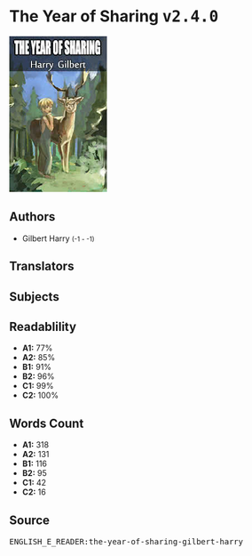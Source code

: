 # The Year of Sharing <kbd>v2.4.0</kbd>

![](./cover.medium.jpg "")

## Authors


 - Gilbert Harry <small>(-1 - -1)</small>

## Translators



## Subjects



## Readablility


 - **A1:** 77%
 - **A2:** 85%
 - **B1:** 91%
 - **B2:** 96%
 - **C1:** 99%
 - **C2:** 100%

## Words Count


 - **A1:** 318
 - **A2:** 131
 - **B1:** 116
 - **B2:** 95
 - **C1:** 42
 - **C2:** 16

## Source


<kbd>ENGLISH_E_READER:the-year-of-sharing-gilbert-harry</kbd>

